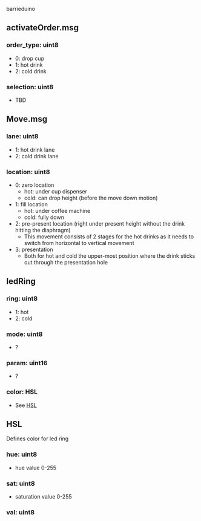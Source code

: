 barrieduino

## activateOrder.msg
### order_type: uint8
- 0: drop cup
- 1: hot drink
- 2: cold drink

### selection: uint8
- TBD

## Move.msg
### lane: uint8
- 1: hot drink lane
- 2: cold drink lane

### location: uint8
* 0: zero location
  * hot: under cup dispenser
  * cold: can drop height (before the move down motion)
* 1: fill location
  * hot: under coffee machine
  * cold: fully down
* 2: pre-present location (right under present height without the drink hitting the diaphragm)
  * This movement consists of 2 stages for the hot drinks as it needs to switch from horizontal to vertical movement
* 3: presentation
  * Both for hot and cold the upper-most position where the drink sticks out through the presentation hole

## ledRing
### ring: uint8
* 1: hot
* 2: cold
### mode: uint8
* ?
### param: uint16
* ?
### color: HSL
* See [HSL](#HSL)

## HSL
Defines color for led ring
### hue: uint8
* hue value 0-255
### sat: uint8
* saturation value 0-255
### val: uint8

